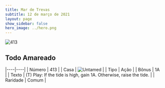 ```yaml
---
title: Mar de Trevas
subtitle: 12 de março de 2021
layout: page
show_sidebar: false
hero_image: ../hero.png
---
```


![413](https://cdn.keyforgegame.com/media/card_front/pt/496_413_53V5G5FVHQ7_pt.png)

## Todo Amareado

|----|----|
| Número | 413 |
| Casa | ![Untamed](https://archonarcana.com/images/thumb/b/bd/Untamed.png/22px-Untamed.png "Indomados") |
| Tipo | Ação |
| Bônus | 1A |
| Texto | (T) Play: If the tide is high, gain 1A. Otherwise, raise the tide. |
| Raridade | Comum |
